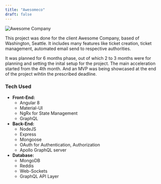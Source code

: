 ```yaml
---
title: "Awesomeco"
draft: false
---
```


![Awesome Company](//via.placeholder.com/640x150)

This project was done for the client Awesome Company, based of Washington, Seattle. It includes many features like ticket creation, ticket management, automated email send to respective authorities.

It was planned for 6 months phase, out of which 2 to 3 months were for planning and setting the inital setup for the project. The main acceleration started from the 4th month. And an MVP was being showcased at the end of the project wihtin the prescribed deadline.

### Tech Used
* **Front-End:**
    * Angular 8
    * Material-UI
    * NgRx for State Management
    * GraphQL 
* **Back-End:**
    * NodeJS
    * Express
    * Mongoose
    * OAuth for Authentication, Authorization
    * Apollo GraphQL server
* **Database:**
    * MongoDB
    * Reddis
    * Web-Sockets
    * GraphQL API Layer